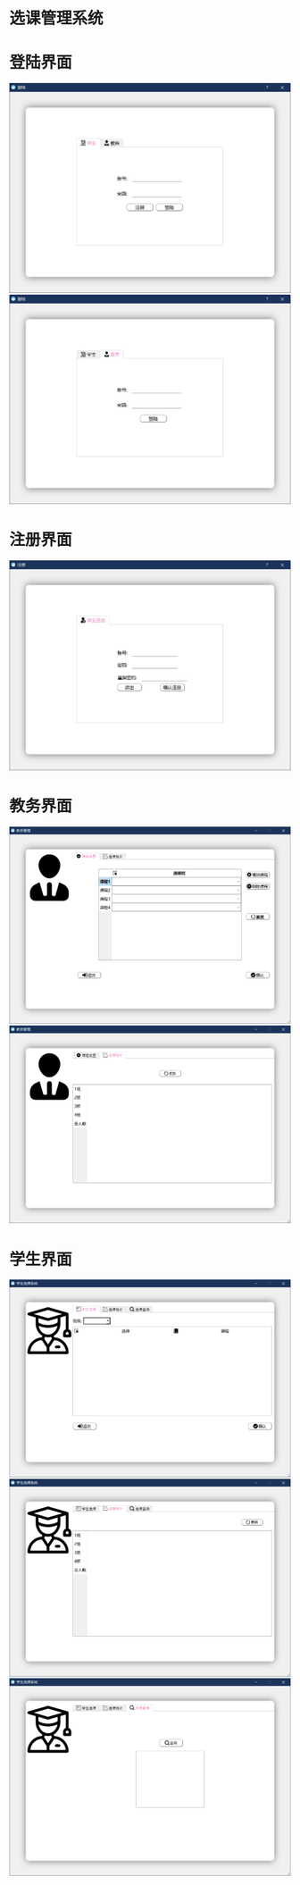 选课管理系统
============
# 登陆界面
![image](https://github.com/akaduo2019/Courses-Choosing-Management-System/raw/master/screenshot/登录界面1.png)
![image](https://github.com/akaduo2019/Courses-Choosing-Management-System/raw/master/screenshot/登陆界面2.png)

# 注册界面
![image](https://github.com/akaduo2019/Courses-Choosing-Management-System/raw/master/screenshot/注册界面.png)

# 教务界面
![image](https://github.com/akaduo2019/Courses-Choosing-Management-System/raw/master/screenshot/教务界面1.png)
![image](https://github.com/akaduo2019/Courses-Choosing-Management-System/raw/master/screenshot/教务界面2.png)

# 学生界面
![image](https://github.com/akaduo2019/Courses-Choosing-Management-System/raw/master/screenshot/学生界面1.png)
![image](https://github.com/akaduo2019/Courses-Choosing-Management-System/raw/master/screenshot/学生界面2.png)
![image](https://github.com/akaduo2019/Courses-Choosing-Management-System/raw/master/screenshot/学生界面3.png)
